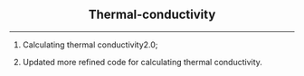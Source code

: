 ## <center>Thermal-conductivity</center>  

---
1. Calculating thermal conductivity2.0;  

2. Updated more refined code for calculating thermal conductivity.  
